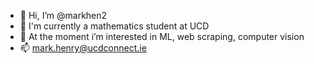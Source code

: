 - 👋 Hi, I’m @markhen2
- 🌱 I'm currently a mathematics student at UCD 
- 👀 At the moment i’m interested in ML, web scraping, computer vision
- 📫 mark.henry@ucdconnect.ie



<!---
markhen2/markhen2 is a ✨ special ✨ repository because its `README.md` (this file) appears on your GitHub profile.
You can click the Preview link to take a look at your changes.
--->
